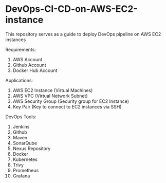 # DevOps-CI-CD-on-AWS-EC2-instance
This repository serves as a guide to deploy DevOps pipeline on AWS EC2 instances

Requirements:
1. AWS Account
2. Github Account
3. Docker Hub Account

Applications:
1. AWS EC2 Instance (Virtual Machines)
2. AWS VPC (Virtual Network Subnet)
3. AWS Security Group (Security group for EC2 Instance)
4. Key Pair (Key to connect to EC2 instances via SSH)

DevOps Tools:
1. Jenkins
2. Github
3. Maven
4. SonarQube
5. Nexus Repository
6. Docker
7. Kubernetes
8. Trivy
9. Prometheus
10. Grafana
